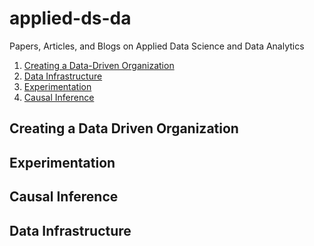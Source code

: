 # applied-ds-da
Papers, Articles, and Blogs on Applied Data Science and Data Analytics


1. [Creating a Data-Driven Organization](#Creating_a_Data_Driven_Organization)
2. [Data Infrastructure](#Data_Infrastructure)
3. [Experimentation](#Experimentation)
4. [Causal Inference](#Causal_Inference)

## Creating a Data Driven Organization

## Experimentation

## Causal Inference

## Data Infrastructure
